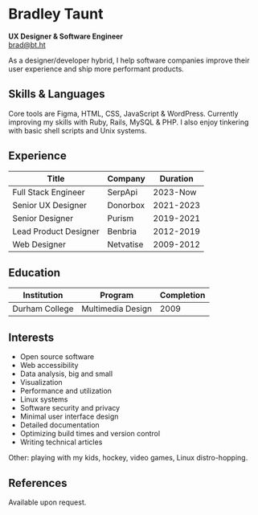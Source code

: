 # Bradley Taunt

**UX Designer & Software Engineer**<br>
brad@bt.ht

As a designer/developer hybrid, I help software companies improve their user experience and ship more performant products.

## Skills & Languages

Core tools are Figma, HTML, CSS, JavaScript & WordPress. Currently improving my skills with Ruby, Rails, MySQL & PHP. I also enjoy tinkering with basic shell scripts and Unix systems.

## Experience

|Title|Company|Duration|
|-----|-------|--------|
|Full Stack Engineer|SerpApi|2023-Now|
|Senior UX Designer|Donorbox|2021-2023|
|Senior Designer|Purism|2019-2021|
|Lead Product Designer|Benbria|2012-2019|
|Web Designer|Netvatise|2009-2012|

<!-- - **Fullstack Engineer at SerpApi**
  - *2023-Now* / Remote<br>
- **Senior UX Designer at Donorbox**
  - *2021-2023* / Remote<br>
- **Senior Designer at Purism**
  - *2019-2021* / Remote<br>
- **Lead Product Designer at Benbria**
  - *2012-2019* / Ottawa, Canada<br>
- **Web Designer & SEO Technician at Netvatise**
  - *2006-2009* / Oshawa, Canada<br> -->

<!-- ### Fullstack Engineer at SerpApi

**2023-Now** / Remote

- Update and implement frontend designs
- 

### Senior UX Designer at Donorbox

**2021-2023** / Remote

- Conduct user and customer interviews
- Collect and analyze user testing interviews
- Implement new designs in Figma
- Create interactive prototypes for internal testing
- Develop front-end web components
- Sync and test development work with front-end team

### Senior Designer at Purism

**2019-2021** / Remote

- Designed and developed product pages
- WordPress / WooCommerce management and maintenance
- Developed one-off mini-sites
- Updated SEO-targeted landing pages
- Social media and community management

### Lead Product Designer at Benbria

**2012-2019** / Ottawa, Canada

- Redesigned entire customer inbox (web app) journey
- Built the customer-facing UI for clients such as A&W, Royal Caribbean International, Sandals, Delta, Farm Boy, and more
- Worked with iOS developers to port existing web app to native for iPads/iPhones

### Web Designer & SEO Technician at Netvatise

**2009-2012** / Toronto, Canada

- Static website design and deployment
- WordPress / WooCommerce management and maintenance
- SEO content updates / performance boosts
- Web analytics reviews & audits -->

## Education

|Institution|Program|Completion|
|-----------|-------|------|
|Durham College|Multimedia Design|2009|

<!-- ### Durham College

**2006-2009** / Oshawa, Canada

- Associates Degree in Multimedia Design - 3 Year Program -->

## Interests

- Open source software 
- Web accessibility 
- Data analysis, big and small 
- Visualization 
- Performance and utilization 
- Linux systems
- Software security and privacy 
- Minimal user interface design 
- Detailed documentation
- Optimizing build times and version control
- Writing technical articles

Other: playing with my kids, hockey, video games, Linux distro-hopping.

## References

Available upon request.

